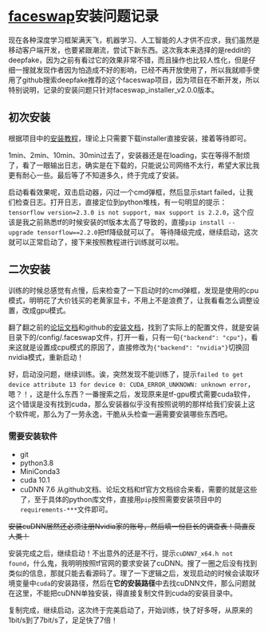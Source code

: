 # [faceswap](https://github.com/deepfakes/faceswap)安装问题记录
现在各种深度学习框架满天飞，机器学习、人工智能的人才供不应求，我们虽然是移动客户端开发，也要紧跟潮流，尝试下新东西。这次我本来选择的是reddit的deepfake，因为之前有看过它的效果非常不错，而且操作也比较人性化，但是仔细一搜就发现作者因为怕造成不好的影响，已经不再开放使用了，所以我就顺手使用了github搜索deepfake推荐的这个faceswap项目，因为项目在不断开发，所以特别说明，记录的安装问题只针对faceswap_installer_v2.0.0版本。

## 初次安装
根据项目中的[安装教程](https://forum.faceswap.dev/viewtopic.php?f=4&t=20)，理论上只需要下载installer直接安装，接着等待即可。


1min、2min、10min、30min过去了，安装器还是在loading，实在等得不耐烦了，看了一眼输出日志，确实是在下载的，只能说公司网络不太行，希望大家比我更有耐心一些。最后等了不知道多久，终于完成了安装。


启动看看效果呢，双击启动器，闪过一个cmd弹框，然后显示start failed，让我们检查日志。打开日志，直接定位到python堆栈，有一句明显的提示：`tensorflow version=2.3.0 is not support, max support is 2.2.0`，这个应该是我之前熟悉tf的时候安装的tf版本太高了导致的，直接`pip install --upgrade tensorflow==2.2.0`把tf降级就可以了。
等待降级完成，继续启动，这次就可以正常启动了，接下来按照教程进行训练就可以啦。

## 二次安装
训练的时候总感觉有点慢，后来检查了一下启动时的cmd弹框，发现是使用的cpu模式，明明花了大价钱买的老黄家显卡，不用上不是浪费了，让我看看怎么调整设置，改成gpu模式。


翻了翻之前的[论坛文档](https://forum.faceswap.dev/viewtopic.php?f=4&t=20)和github的[安装文档](https://github.com/deepfakes/faceswap/blob/master/INSTALL.md)，找到了实际上的配置文件，就是安装目录下的/config/.faceswap文件，打开一看，只有一句`{"backend": "cpu"}`，看来这就是设置成cpu模式的原因了，直接修改为`{"backend": "nvidia"}`切换回nvidia模式，重新启动！


好，启动没问题，继续训练。诶，突然发现不能训练了，提示`failed to get device attribute 13 for device 0: CUDA_ERROR_UNKNOWN: unknown error`，嗯？！，这是什么东西？一番搜索之后，发现原来是tf-gpu模式需要cuda软件，这个错误是没有找到cuda，那么安装器似乎没有按照说明的那样给我们安装上这个软件呢，那么为了一劳永逸，干脆从头检查一遍需要安装哪些东西吧。
### 需要安装软件
- git
- python3.8
- MiniConda3 
- cuda 10.1
- cuDNN 7.6
从github文档、论坛文档和tf官方文档综合来看，需要的就是这些了，至于具体的python库文件，直接用`pip`按照需要安装项目中的`requirements-***`文件即可。


~~安装cuDNN居然还必须注册Nvidia家的账号，然后填一份巨长的调查表！简直反人类！~~


安装完成之后，继续启动！不出意外的还是不行，提示`cuDNN7_x64.h not found`，什么鬼，我明明按照tf官网的要求安装了cuDNN。搜了一圈之后没有找到类似的信息，那就只能去看源码了。理了一下逻辑之后，发现启动的时候会读取环境变量中`cuda`的安装路径，然后在**它的安装路径**中去找cuDNN文件，那么问题就在这里，不能把cuDNN单独安装，得直接复制文件到cuda的安装目录中。


复制完成，继续启动，这次终于完美启动了，开始训练，快了好多呀，从原来的1bit/s到了7bit/s了，足足快了7倍！
